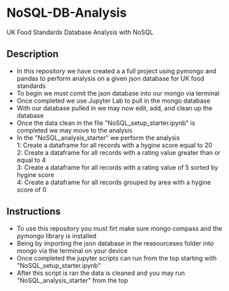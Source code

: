 # NoSQL-DB-Analysis
UK Food Standards Database Analysis with NoSQL 

## Description
- In this repository we have created a a full project using pymongo and pandas to perform analysis on a given json database for UK food standards
- To begin we must comit the json database into our mongo via terminal
- Once completed we use Jupyter Lab to pull in the mongo database
- With our database pulled in we may now edit, add, and clean up the database
- Once the data clean in the file "NoSQL_setup_starter.ipynb" is completed we may move to the analysis
- In the "NoSQL_analysis_starter" we perform the analysis
    <br/>1: Create a dataframe for all records with a hygine score equal to 20
    <br/>2: Create a dataframe for all records with a rating value greater than or equal to 4
    <br/>3: Create a dataframe for all records with a rating value of 5 sorted by hygine score
    <br/>4: Create a dataframe for all records grouped by area with a hygine score of 0

## Instructions
- To use this repository you must firt make sure mongo compass and the pymongo library is installed
- Being by importing the json database in the reasourceses folder into mongo via the terminal on your device
- Once completed the jupyter scripts can run from the top starting with "NoSQL_setup_starter.ipynb"
- After this script is ran the data is cleaned and you may run "NoSQL_analysis_starter" from the top

